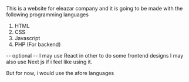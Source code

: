 This is a website for eleazar company and it is going to be made with the following programming languages

1. HTML
2. CSS
3. Javascript
4. PHP (For backend)

-- optional --
I may use React in other to do some frontend designs
I may also use Next js if i feel like using it.

But for now, i would use the afore languages
